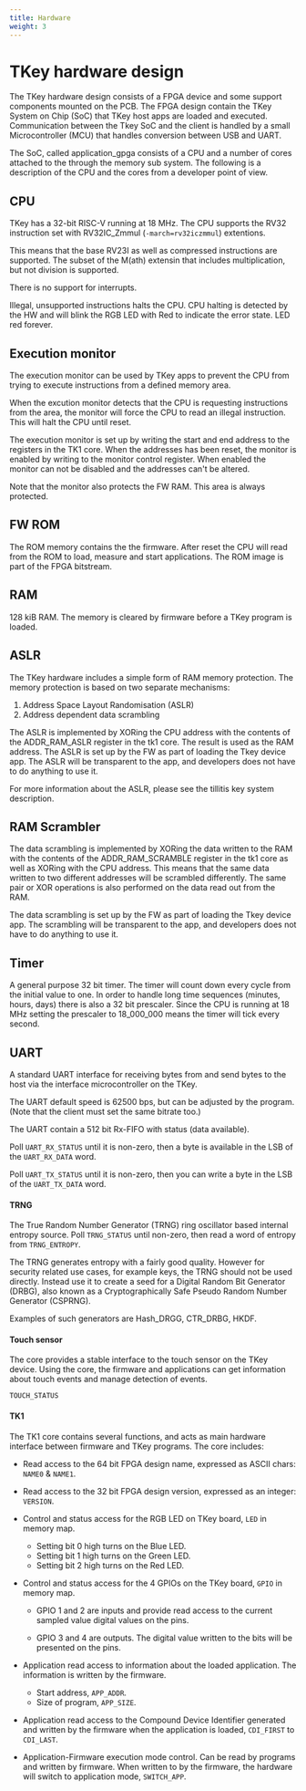 ```yaml
---
title: Hardware
weight: 3
---
```


# TKey hardware design

The TKey hardware design consists of a FPGA device and some support
components mounted on the PCB.  The FPGA design contain the TKey
System on Chip (SoC) that TKey host apps are loaded and executed.
Communication between the Tkey SoC and the client is handled by a
small Microcontroller (MCU) that handles conversion between USB and
UART.

The SoC, called application_gpga consists of a CPU and a number of
cores attached to the through the memory sub system. The following is
a description of the CPU and the cores from a developer point of
view.

## CPU

TKey has a 32-bit RISC-V running at 18 MHz. The CPU supports the RV32
instruction set with RV32IC_Zmmul (`-march=rv32iczmmul`) extentions.

This means that the base RV23I as well as compressed instructions are
supported. The subset of the M(ath) extensin that includes
multiplication, but not division is supported.

There is no support for interrupts.

Illegal, unsupported instructions halts the CPU. CPU halting is
detected by the HW and will blink the RGB LED with Red to indicate the
error state.  LED red forever.

## Execution monitor

The execution monitor can be used by TKey apps to prevent the CPU from
trying to execute instructions from a defined memory area.

When the excution monitor detects that the CPU is requesting
instructions from the area, the monitor will force the CPU to read an
illegal instruction. This will halt the CPU until reset.

The execution monitor is set up by writing the start and end address
to the registers in the TK1 core. When the addresses has been reset,
the monitor is enabled by writing to the monitor control
register. When enabled the monitor can not be disabled and the
addresses can't be altered.

Note that the monitor also protects the FW RAM. This area is always
protected.


## FW ROM

The ROM memory contains the the firmware. After reset the CPU will
read from the ROM to load, measure and start applications. The ROM
image is part of the FPGA bitstream.

## RAM

128 kiB RAM. The memory is cleared by firmware before a TKey program
is loaded.

## ASLR

The TKey hardware includes a simple form of RAM memory protection.
The memory protection is based on two separate mechanisms:

1. Address Space Layout Randomisation (ASLR)
2. Address dependent data scrambling

The ASLR is implemented by XORing the CPU address with the contents of
the ADDR_RAM_ASLR register in the tk1 core. The result is used as the
RAM address. The ASLR is set up by the FW as part of loading the Tkey
device app. The ASLR will be transparent to the app, and developers
does not have to do anything to use it.

For more information about the ASLR, please see the tillitis key
system description.


## RAM Scrambler

The data scrambling is implemented by XORing the data written to the
RAM with the contents of the ADDR_RAM_SCRAMBLE register in the tk1
core as well as XORing with the CPU address. This means that the same
data written to two different addresses will be scrambled
differently. The same pair or XOR operations is also performed on the
data read out from the RAM.

The data scrambling is set up by the FW as part of loading the Tkey
device app. The scrambling will be transparent to the app, and
developers does not have to do anything to use it.


## Timer

A general purpose 32 bit timer. The timer will count down every cycle
from the initial value to one. In order to handle long time sequences
(minutes, hours, days) there is also a 32 bit prescaler. Since the CPU
is running at 18 MHz setting the prescaler to 18_000_000 means the
timer will tick every second.

## UART

A standard UART interface for receiving bytes from and send bytes
to the host via the interface microcontroller on the TKey.

The UART default speed is 62500 bps, but can be adjusted by the
program. (Note that the client must set the same bitrate too.)

The UART contain a 512 bit Rx-FIFO with status (data available).

Poll `UART_RX_STATUS` until it is non-zero, then a byte is available
in the LSB of the `UART_RX_DATA` word.

Poll `UART_TX_STATUS` until it is non-zero, then you can write a byte
in the LSB of the `UART_TX_DATA` word.

#### TRNG

The True Random Number Generator (TRNG) ring oscillator based internal
entropy source. Poll `TRNG_STATUS` until non-zero, then read a word of
entropy from `TRNG_ENTROPY`.

The TRNG generates entropy with a fairly good quality. However for
security related use cases, for example keys, the TRNG should not be
used directly. Instead use it to create a seed for a Digital Random
Bit Generator (DRBG), also known as a Cryptographically Safe Pseudo
Random Number Generator (CSPRNG).

Examples of such generators are Hash\_DRGG, CTR\_DRBG, HKDF.

#### Touch sensor

The core provides a stable interface to the touch sensor on the
TKey device. Using the core, the firmware and applications can
get information about touch events and manage detection of
events.

`TOUCH_STATUS`

#### TK1

The TK1 core contains several functions, and acts as main hardware
interface between firmware and TKey programs. The core includes:

- Read access to the 64 bit FPGA design name, expressed as ASCII
  chars: `NAME0` & `NAME1`.
- Read access to the 32 bit FPGA design version, expressed as an
  integer: `VERSION`.

- Control and status access for the RGB LED on TKey board, `LED` in
  memory map.
  - Setting bit 0 high turns on the Blue LED.
  - Setting bit 1 high turns on the Green LED.
  - Setting bit 2 high turns on the Red LED.

- Control and status access for the 4 GPIOs on the TKey board, `GPIO`
  in memory map.
  - GPIO 1 and 2 are inputs and provide read access to the
    current sampled value digital values on the pins.

  - GPIO 3 and 4 are outputs. The digital value written to
    the bits will be presented on the pins.

- Application read access to information about the loaded
  application. The information is written by the firmware.
  - Start address, `APP_ADDR`.
  - Size of program, `APP_SIZE`.

- Application read access to the Compound Device Identifier generated
  and written by the firmware when the application is loaded,
  `CDI_FIRST` to `CDI_LAST`.

- Application-Firmware execution mode control. Can be read by programs
  and written by firmware. When written to by the firmware, the
  hardware will switch to application mode, `SWITCH_APP`.
